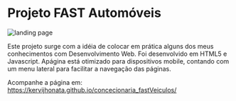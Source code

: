 # Projeto FAST Automóveis

![landing page]()

Este projeto surge com a idéia de colocar em prática alguns dos meus conhecimentos com Desenvolvimento Web. Foi desenvolvido em HTML5 e Javascript.
Apágina está otimizado para dispositivos mobile, contando com um menu lateral para facilitar a navegação das páginas.

Acompanhe a página em: https://kervijhonata.github.io/concecionaria_fastVeiculos/
